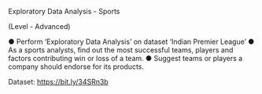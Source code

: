 Exploratory Data Analysis - Sports

(Level - Advanced)

● Perform ‘Exploratory Data Analysis’ on dataset ‘Indian Premier League’
● As a sports analysts, find out the most successful teams, players and factors
contributing win or loss of a team.
● Suggest teams or players a company should endorse for its products.

Dataset: https://bit.ly/34SRn3b
